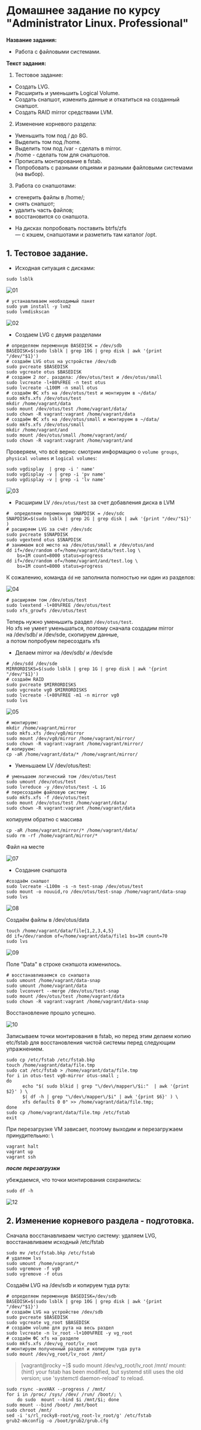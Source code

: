 # Домашнее задание по курсу "Administrator Linux. Professional"

**Название задания:** 

  - Работа с файловыми системами. 

**Текст задания:** 

  1. Тестовое задание:
  - Создать LVG. 
  - Расширить и уменьшить Logical Volume.
  - Создать снапшот, изменить данные и откатиться на созданный снапшот.
  - Создать RAID mirror средствами LVM.
  2. Изменение корневого раздела:
  - Уменьшить том под / до 8G.
  - Выделить том под /home.
  - Выделить том под /var - сделать в mirror.
  - /home - сделать том для снапшотов.
  - Прописать монтирование в fstab.
  - Попробовать с разными опциями и разными файловыми системами (на выбор).
  3. Работа со снапшотами:
  - сгенерить файлы в /home/;
  - снять снапшот;
  - удалить часть файлов;
  - восстановится со снапшота.
  * На дисках попробовать поставить btrfs/zfs \
    — с кэшем, снапшотами и разметить там каталог /opt.

## 1. Тестовое задание.
   
 - Исходная ситуация с дисками: 
 
```
sudo lsblk
```

![01](./screenshots/01.png)

```
# устанавливаем необходимый пакет
sudo yum install -y lvm2
sudo lvmdiskscan
``` 

![02](./screenshots/02.png)

- Создаем LVG с двумя разделами

```
# определяем переменную BASEDISK = /dev/sdb
BASEDISK=$(sudo lsblk | grep 10G | grep disk | awk '{print "/dev/"$1}')
# создаём LVG otus на устройстве /dev/sdb
sudo pvcreate $BASEDISK
sudo vgcreate otus $BASEDISK
# создаем 2 лог. раздела: /dev/otus/test и /dev/otus/small
sudo lvcreate -l+80%FREE -n test otus
sudo lvcreate -L100M -n small otus
# создаём ФС xfs на /dev/otus/test и монтируем в ~/data/
sudo mkfs.xfs /dev/otus/test
mkdir /home/vagrant/data
sudo mount /dev/otus/test /home/vagrant/data/
sudo chown -R vagrant:vagrant /home/vagrant/data
# создаём ФС xfs на /dev/otus/small и монтируем в ~/data/
sudo mkfs.xfs /dev/otus/small
mkdir /home/vagrant/and
sudo mount /dev/otus/small /home/vagrant/and/
sudo chown -R vagrant:vagrant /home/vagrant/and
```

Проверяем, что всё верно: смотрим информацию о ```volume groups```, \
```physical volumes``` и ```logical volumes```:

```
sudo vgdisplay  | grep -i ' name'
sudo vgdisplay -v | grep -i 'pv name'
sudo vgdisplay -v | grep -i 'lv name'
```

![03](./screenshots/03.png)

- Расширим LV ```/dev/otus/test``` за счет добавления диска в LVM

```
#  определяем переменную SNAPDISK = /dev/sdc
SNAPDISK=$(sudo lsblk | grep 2G | grep disk | awk '{print "/dev/"$1}' )
# расширяем LVG за счёт /dev/sdc
sudo pvcreate $SNAPDISK
sudo vgextend otus $SNAPDISK
# занимаем всё место на /dev/otus/small и /dev/otus/and
dd if=/dev/random of=/home/vagrant/data/test.log \
    bs=1M count=8000 status=progress
dd if=/dev/random of=/home/vagrant/and/test.log \
    bs=1M count=8000 status=progress
```

К сожалению, команда ```dd``` не заполнила полностью ни один из разделов:

![04](./screenshots/04.png)

```
# расширяем том /dev/otus/test
sudo lvextend -l+80%FREE /dev/otus/test
sudo xfs_growfs /dev/otus/test
```

Теперь нужно уменьшить раздел ```/dev/otus/test```. \
Но xfs не умеет уменьшаться, поэтому сначала создадим mirror \
на /dev/sdb/ и /dev/sde, скопируем данные, \
а потом попробуем пересоздать xfs

- Делаем mirror на /dev/sdb/ и /dev/sde

```
# /dev/sdd /dev/sde
MIRRORDISKS=$(sudo lsblk | grep 1G | grep disk | awk '{print "/dev/"$1}')
# создаём RAID
sudo pvcreate $MIRRORDISKS
sudo vgcreate vg0 $MIRRORDISKS
sudo lvcreate -l+80%FREE -m1 -n mirror vg0
sudo lvs
```

![05](./screenshots/05.png)

```
# монтируем:
mkdir /home/vagrant/mirror
sudo mkfs.xfs /dev/vg0/mirror
sudo mount /dev/vg0/mirror /home/vagrant/mirror/
sudo chown -R vagrant:vagrant /home/vagrant/mirror/
# копируем:
cp -aR /home/vagrant/data/* /home/vagrant/mirror/
```
- Уменьшаем LV /dev/otus/test:

```
# уменьшаем логический том /dev/otus/test
sudo umount /dev/otus/test
sudo lvreduce -y /dev/otus/test -L 1G
# пересоздаём файловую систему
sudo mkfs.xfs -f /dev/otus/test 
sudo mount /dev/otus/test /home/vagrant/data/
sudo chown -R vagrant:vagrant /home/vagrant/data
```
копируем обратно с массива

```
cp -aR /home/vagrant/mirror/* /home/vagrant/data/
sudo rm -rf /home/vagrant/mirror/*
```

Файл на месте

![07](./screenshots/07.png)

- Создание снапшота

```
#создаём снапшот
sudo lvcreate -L100m -s -n test-snap /dev/otus/test
sudo mount -o nouuid,ro /dev/otus/test-snap /home/vagrant/data-snap
sudo lvs
```

![08](./screenshots/08.png)

Создаём файлы в /dev/otus/data

```
touch /home/vagrant/data/file{1,2,3,4,5}
dd if=/dev/random of=/home/vagrant/data/file1 bs=1M count=70
sudo lvs
```

![09](./screenshots/09.png)

Поле "Data" в строке снэпшота изменилось.

```
# восстанавливаемся со снапшота
sudo umount /home/vagrant/data-snap
sudo umount /home/vagrant/data
sudo lvconvert --merge /dev/otus/test-snap
sudo mount /dev/otus/test /home/vagrant/data
sudo chown -R vagrant:vagrant /home/vagrant/data-snap
```
Восстановление прошло успешно.

![10](./screenshots/10.png)

Записываем точки монтирования в fstab, но перед этим делаем копию \
etc/fstab для восстановления чистой системы перед следующим упражнением.

```
sudo cp /etc/fstab /etc/fstab.bkp
touch /home/vagrant/data/file.tmp
sudo cat /etc/fstab > /home/vagrant/data/file.tmp
for i in otus-test vg0-mirror otus-small ;
do
      echo "$( sudo blkid | grep "\/dev\/mapper\/$i:"  | awk '{print $2}' ) \
      $( df -h | grep "\/dev\/mapper\/$i" | awk '{print $6}' ) \
      xfs defaults 0 0" >> /home/vagrant/data/file.tmp;
done
sudo cp /home/vagrant/data/file.tmp /etc/fstab
exit
```
При перезагрузке VM зависает, поэтому выходим и перезагружаем принудителььно: \

```
vagrant halt
vagrant up
vagrant ssh
```

***после перезагрузки***

убеждаемся, что точки монтирования сохранились:

```
sudo df -h
```

![12](./screenshots/12.png)

## 2. Изменение корневого раздела - подготовка.

Сначала восстанавливаем чистую систему: удаляем LVG, \
восстанавливаем исходный /etc/fstab

```
sudo mv /etc/fstab.bkp /etc/fstab
# удаляем lvs
sudo umount /home/vagrant/*
sudo vgremove -f vg0
sudo vgremove -f otus
```

Создаём LVG на /dev/sdb и копируем туда рута:

```
# определяем переменную BASEDISK=/dev/sdb
BASEDISK=$(sudo lsblk | grep 10G | grep disk | awk '{print "/dev/"$1}')
# создаём LVG на устройстве /dev/sdb
sudo pvcreate $BASEDISK
sudo vgcreate vg_root $BASEDISK
# создаём volume для рута на весь раздел
sudo lvcreate -n lv_root -l+100%FREE -y vg_root
# создаём ФС xfs на разделе
sudo mkfs.xfs /dev/vg_root/lv_root
# монтируем полученный раздел и копируем туда рута
sudo mount /dev/vg_root/lv_root /mnt/
```

> [vagrant@rocky ~]$ sudo mount /dev/vg_root/lv_root /mnt/
> mount: (hint) your fstab has been modified, but systemd still uses
>       the old version; use 'systemctl daemon-reload' to reload.

```
sudo rsync -avxHAX --progress / /mnt/
for i in /proc/ /sys/ /dev/ /run/ /boot/; \
    do sudo  mount --bind $i /mnt/$i; done
sudo mount --bind /boot/ /mnt/boot
sudo chroot /mnt/
sed -i 's/rl_rocky8-root/vg_root-lv_root/g' /etc/fstab
grub2-mkconfig -o /boot/grub2/grub.cfg


```
```
